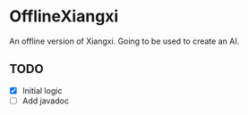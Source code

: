 # OfflineXiangxi
An offline version of Xiangxi. Going to be used to create an AI.

## TODO  
 - [x] Initial logic  
 - [ ] Add javadoc  
